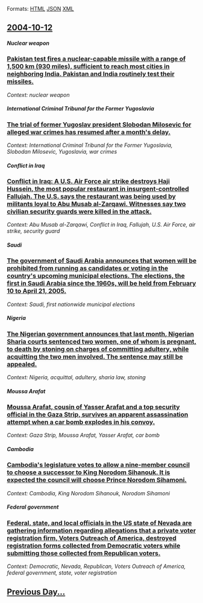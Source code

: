 
Formats: [HTML](2004/10/12/index.html)  [JSON](2004/10/12/index.json)  [XML](2004/10/12/index.xml)  

## [2004-10-12](/news/2004/10/12/index.md)

##### Nuclear weapon
### [ Pakistan test fires a nuclear-capable missile with a range of 1,500 km (930 miles), sufficient to reach most cities in neighboring India. Pakistan and India routinely test their missiles. ](/news/2004/10/12/pakistan-test-fires-a-nuclear-capable-missile-with-a-range-of-1-500-km-930-miles-sufficient-to-reach-most-cities-in-neighboring-india-p.md)
_Context: nuclear weapon_

##### International Criminal Tribunal for the Former Yugoslavia
### [ The trial of former Yugoslav president Slobodan Milosevic for alleged war crimes has resumed after a month's delay. ](/news/2004/10/12/the-trial-of-former-yugoslav-president-slobodan-miloa-evia-for-alleged-war-crimes-has-resumed-after-a-month-s-delay.md)
_Context: International Criminal Tribunal for the Former Yugoslavia, Slobodan Milosevic, Yugoslavia, war crimes_

##### Conflict in Iraq
### [ Conflict in Iraq: A U.S. Air Force air strike destroys Haji Hussein, the most popular restaurant in insurgent-controlled Fallujah. The U.S. says the restaurant was being used by militants loyal to Abu Musab al-Zarqawi. Witnesses say two civilian security guards were killed in the attack. ](/news/2004/10/12/conflict-in-iraq-a-u-s-air-force-air-strike-destroys-haji-hussein-the-most-popular-restaurant-in-insurgent-controlled-fallujah-the-u-s.md)
_Context: Abu Musab al-Zarqawi, Conflict in Iraq, Fallujah, U.S. Air Force, air strike, security guard_

##### Saudi
### [ The government of Saudi Arabia announces that women will be prohibited from running as candidates or voting in the country's upcoming municipal elections. The elections, the first in Saudi Arabia since the 1960s, will be held from February 10 to April 21, 2005. ](/news/2004/10/12/the-government-of-saudi-arabia-announces-that-women-will-be-prohibited-from-running-as-candidates-or-voting-in-the-country-s-upcoming-munic.md)
_Context: Saudi, first nationwide municipal elections_

##### Nigeria
### [ The Nigerian government announces that last month, Nigerian Sharia courts sentenced two women, one of whom is pregnant, to death by stoning on charges of committing adultery, while acquitting the two men involved. The sentence may still be appealed. ](/news/2004/10/12/the-nigerian-government-announces-that-last-month-nigerian-sharia-courts-sentenced-two-women-one-of-whom-is-pregnant-to-death-by-stoning.md)
_Context: Nigeria, acquittal, adultery, sharia law, stoning_

##### Moussa Arafat
### [ Moussa Arafat, cousin of Yasser Arafat and a top security official in the Gaza Strip, survives an apparent assassination attempt when a car bomb explodes in his convoy. ](/news/2004/10/12/moussa-arafat-cousin-of-yasser-arafat-and-a-top-security-official-in-the-gaza-strip-survives-an-apparent-assassination-attempt-when-a-car.md)
_Context: Gaza Strip, Moussa Arafat, Yasser Arafat, car bomb_

##### Cambodia
### [ Cambodia's legislature votes to allow a nine-member council to choose a successor to King Norodom Sihanouk. It is expected the council will choose Prince Norodom Sihamoni. ](/news/2004/10/12/cambodia-s-legislature-votes-to-allow-a-nine-member-council-to-choose-a-successor-to-king-norodom-sihanouk-it-is-expected-the-council-will.md)
_Context: Cambodia, King Norodom Sihanouk, Norodom Sihamoni_

##### Federal government
### [ Federal, state, and local officials in the US state of Nevada are gathering information regarding allegations that a private voter registration firm, Voters Outreach of America, destroyed registration forms collected from Democratic voters while submitting those collected from Republican voters. ](/news/2004/10/12/federal-state-and-local-officials-in-the-us-state-of-nevada-are-gathering-information-regarding-allegations-that-a-private-voter-registra.md)
_Context: Democratic, Nevada, Republican, Voters Outreach of America, federal government, state, voter registration_

## [Previous Day...](/news/2004/10/11/index.md)

